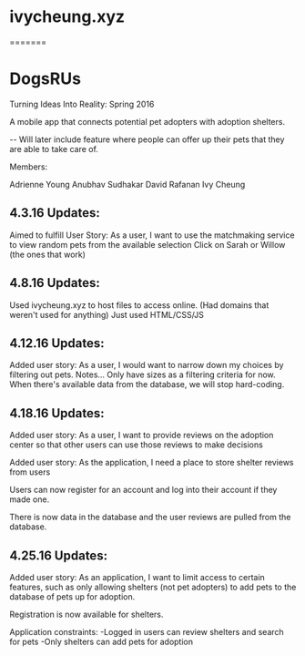 ivycheung.xyz
=======
=======
# DogsRUs
Turning Ideas Into Reality: Spring 2016

A mobile app that connects potential pet adopters with adoption shelters.

-- Will later include feature where people can offer up their pets that they are able to take care of.

Members:

Adrienne Young
Anubhav Sudhakar
David Rafanan
Ivy Cheung

4.3.16 Updates:
--

Aimed to fulfill User Story: As a user, I want to use the matchmaking service to view random pets from the available selection
Click on Sarah or Willow (the ones that work)

4.8.16 Updates:
--

Used ivycheung.xyz to host files to access online. (Had domains that weren't used for anything)
Just used HTML/CSS/JS

4.12.16 Updates:
--

Added user story: As a user, I would want to narrow down my choices by filtering out pets.
Notes... Only have sizes as a filtering criteria for now. When there's available data from the database, we will stop hard-coding. 

4.18.16 Updates:
--
Added user story: As a user, I want to provide reviews on the adoption center so that other users can use those reviews to make decisions

Added user story: As the application, I need a place to store shelter reviews from users

Users can now register for an account and log into their account if they made one. 

There is now data in the database and the user reviews are pulled from the database.

4.25.16 Updates:
--
Added user story: As an application, I want to limit access to certain features, such as only allowing shelters (not pet adopters) to add pets to the database of pets up for adoption.

Registration is now available for shelters. 

Application constraints: 
-Logged in users can review shelters and search for pets
-Only shelters can add pets for adoption
